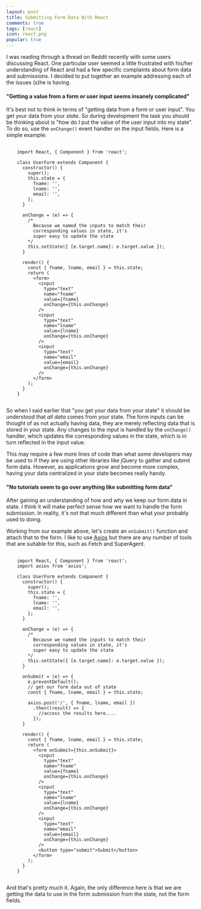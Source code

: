 ```yaml
---
layout: post
title: Submitting Form Data With React
comments: true
tags: [react]
icon: react.png
popular: true
---
```


I was reading through a thread on Reddit recently
with some users discussing React. One particular user seemed a little frustrated with his/her
understanding of React and had a few specific complaints about form data and submissions. I decided
to put together an example addressing each of the issues (s)he is having.

#### "Getting a value from a form or user input seems insanely complicated"

It's best not to think
in terms of "getting data from a form or user input". You get your data from your _state_. So during
development the task you should be thinking about is "how do I put the value of the user input into
my state". To do so, use the `onChange()` event handler on the input fields. Here
is a simple example:

<pre class="prettyprint">
  <code class="language-javascript">
    import React, { Component } from 'react';

    class UserForm extends Component {
      constructor() {
        super();
        this.state = {
          fname: '',
          lname: '',
          email: '',
        };
      }

      onChange = (e) =&gt; {
        /*
          Because we named the inputs to match their
          corresponding values in state, it's
          super easy to update the state
        */
        this.setState({ [e.target.name]: e.target.value });
      }

      render() {
        const { fname, lname, email } = this.state;
        return (
          &lt;form&gt;
            &lt;input
              type="text"
              name="fname"
              value={fname}
              onChange={this.onChange}
            /&gt;
            &lt;input
              type="text"
              name="lname"
              value={lname}
              onChange={this.onChange}
            /&gt;
            &lt;input
              type="text"
              name="email"
              value={email}
              onChange={this.onChange}
            /&gt;
          &lt;/form&gt;
        );
      }
    }
  </code>
</pre>

So when I said earlier that "you get your data from your state" it should be understood that _all data_
comes from your state. The form inputs can be thought of as not actually having data, they are merely
reflecting data that is stored in your state. Any changes to the input is handled by the `onChange()`
handler, which updates the corresponding values in the state, which is in turn reflected in the input value.

This may require a few more lines of code than what some developers may be used to if they are using
other libraries like jQuery to gather and submit form data. However, as applications grow and become more complex, having your data centralized in your state becomes really handy.

#### "No tutorials seem to go over anything like submitting form data"

After gaining an understanding of how and why we keep our form data in state. I think it will
make perfect sense how we want to handle the form submission. In reality, it's not that much different than
what your probably used to doing.

Working from our example above, let's create an `onSubmit()` function and attach that to the form. I like
to use [Axios](https://www.npmjs.com/package/axios) but there are any number of tools that are suitable for this, such as Fetch and SuperAgent.

<pre class="prettyprint">
  <code class="language-javascript">
    import React, { Component } from 'react';
    import axios from 'axios';

    class UserForm extends Component {
      constructor() {
        super();
        this.state = {
          fname: '',
          lname: '',
          email: '',
        };
      }

      onChange = (e) =&gt; {
        /*
          Because we named the inputs to match their
          corresponding values in state, it's
          super easy to update the state
        */
        this.setState({ [e.target.name]: e.target.value });
      }

      onSubmit = (e) =&gt; {
        e.preventDefault();
        // get our form data out of state
        const { fname, lname, email } = this.state;

        axios.post('/', { fname, lname, email })
          .then((result) => {
            //access the results here....
          });
      }

      render() {
        const { fname, lname, email } = this.state;
        return (
          &lt;form onSubmit={this.onSubmit}&gt;
            &lt;input
              type="text"
              name="fname"
              value={fname}
              onChange={this.onChange}
            /&gt;
            &lt;input
              type="text"
              name="lname"
              value={lname}
              onChange={this.onChange}
            /&gt;
            &lt;input
              type="text"
              name="email"
              value={email}
              onChange={this.onChange}
            /&gt;
            &lt;button type="submit"&gt;Submit&lt;/button&gt;
          &lt;/form&gt;
        );
      }
    }
  </code>
</pre>

And that's pretty much it. Again, the only difference here is that we are getting the
data to use in the form submission from the state, not the form fields.



